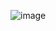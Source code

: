 ![image](https://user-images.githubusercontent.com/89381896/130981963-db8db490-33a0-4117-8b3c-bd5b8a54d51a.png)

